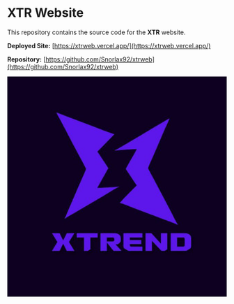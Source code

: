 # XTR Website

This repository contains the source code for the **XTR** website.

**Deployed Site:** [https://xtrweb.vercel.app/](https://xtrweb.vercel.app/)

**Repository:** [https://github.com/Snorlax92/xtrweb](https://github.com/Snorlax92/xtrweb)

![Logo](https://raw.githubusercontent.com/Snorlax92/xtrweb/main/src/logo.jpg)
